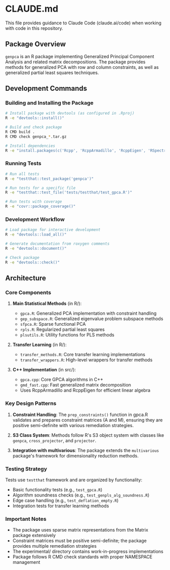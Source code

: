 # CLAUDE.md

This file provides guidance to Claude Code (claude.ai/code) when working with code in this repository.

## Package Overview

`genpca` is an R package implementing Generalized Principal Component Analysis and related matrix decompositions. The package provides methods for generalized PCA with row and column constraints, as well as generalized partial least squares techniques.

## Development Commands

### Building and Installing the Package
```bash
# Install package with devtools (as configured in .Rproj)
R -e "devtools::install()"

# Build and check package
R CMD build .
R CMD check genpca_*.tar.gz

# Install dependencies
R -e "install.packages(c('Rcpp', 'RcppArmadillo', 'RcppEigen', 'RSpectra', 'FNN', 'Matrix', 'multivarious', 'assertthat'))"
```

### Running Tests
```bash
# Run all tests
R -e "testthat::test_package('genpca')"

# Run tests for a specific file
R -e "testthat::test_file('tests/testthat/test_gpca.R')"

# Run tests with coverage
R -e "covr::package_coverage()"
```

### Development Workflow
```bash
# Load package for interactive development
R -e "devtools::load_all()"

# Generate documentation from roxygen comments
R -e "devtools::document()"

# Check package
R -e "devtools::check()"
```

## Architecture

### Core Components

1. **Main Statistical Methods** (in R/):
   - `gpca.R`: Generalized PCA implementation with constraint handling
   - `gep_subspace.R`: Generalized eigenvalue problem subspace methods
   - `sfpca.R`: Sparse functional PCA
   - `rpls.R`: Regularized partial least squares
   - `plsutils.R`: Utility functions for PLS methods

2. **Transfer Learning** (in R/):
   - `transfer_methods.R`: Core transfer learning implementations
   - `transfer_wrappers.R`: High-level wrappers for transfer methods

3. **C++ Implementation** (in src/):
   - `gpca.cpp`: Core GPCA algorithms in C++
   - `gmd_fast.cpp`: Fast generalized matrix decomposition
   - Uses RcppArmadillo and RcppEigen for efficient linear algebra

### Key Design Patterns

1. **Constraint Handling**: The `prep_constraints()` function in gpca.R validates and prepares constraint matrices (A and M), ensuring they are positive semi-definite with various remediation strategies.

2. **S3 Class System**: Methods follow R's S3 object system with classes like `genpca`, `cross_projector`, and `projector`.

3. **Integration with multivarious**: The package extends the `multivarious` package's framework for dimensionality reduction methods.

### Testing Strategy

Tests use `testthat` framework and are organized by functionality:
- Basic functionality tests (e.g., `test_gpca.R`)
- Algorithm soundness checks (e.g., `test_genpls_alg_soundness.R`)
- Edge case handling (e.g., `test_deflation_empty.R`)
- Integration tests for transfer learning methods

### Important Notes

- The package uses sparse matrix representations from the Matrix package extensively
- Constraint matrices must be positive semi-definite; the package provides multiple remediation strategies
- The experimental/ directory contains work-in-progress implementations
- Package follows R CMD check standards with proper NAMESPACE management